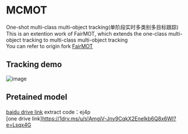 # MCMOT
One-shot multi-class multi-object tracking(单阶段实时多类别多目标跟踪)
</br>
This is an extention work of FairMOT, which extends the one-class multi-object tracking to multi-class multi-object tracking
</br>
You can refer to origin fork [FairMOT](https://github.com/ifzhang/FairMOT)
## Tracking demo
![image](https://github.com/CaptainEven/MCMOT/blob/master/demo.gif)
</br>
## Pretained model
[baidu drive link](https://pan.baidu.com/s/1imrim0kt72_Ay9w-X4kqdw) extract code：ej4p
</br>
[one drive link]https://1drv.ms/u/s!AmgjV-Jny9CqkX2EneIkb6Q8x6WI?e=Lsqx4G

